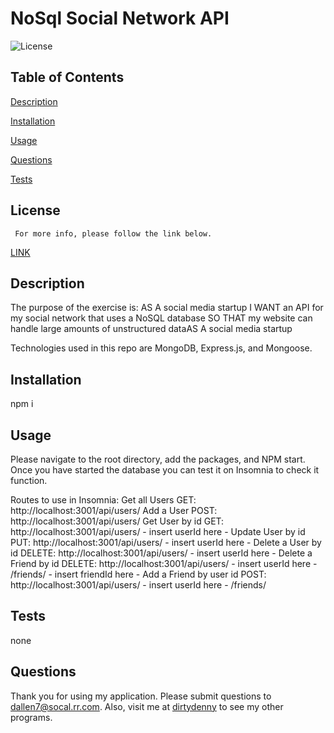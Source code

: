 

# NoSql Social Network API
![License](https://img.shields.io/badge/License-MIT-blue.svg)


## Table of Contents  
[Description](#description)
  
[Installation](#installation)
  
[Usage](#usage)
  
[Questions](#questions)
  
[Tests](#tests)
    

  ## License 
     For more info, please follow the link below.
  [LINK](https://opensource.org/license/MIT)

  ## Description

  The purpose of the exercise is: 
  AS A social media startup
  I WANT an API for my social network that uses a NoSQL database
  SO THAT my website can handle large amounts of unstructured dataAS A social media startup

  Technologies used in this repo are MongoDB, Express.js, and Mongoose.

  ## Installation

  npm i

  ## Usage

  Please navigate to the root directory, add the packages, and NPM start. 
  Once you have started the database you can test it on Insomnia to check it function.

  Routes to use in Insomnia:
  Get all Users GET: http://localhost:3001/api/users/
  Add a User POST: http://localhost:3001/api/users/
  Get User by id GET: http://localhost:3001/api/users/ - insert userId here -
  Update User by id PUT: http://localhost:3001/api/users/ - insert userId here -
  Delete a User by id DELETE: http://localhost:3001/api/users/ - insert userId here -
  Delete a Friend by id DELETE: http://localhost:3001/api/users/ - insert userId here - /friends/ - insert friendId here -
  Add a Friend by user id POST: http://localhost:3001/api/users/ - insert userId here - /friends/
  

  ## Tests

  none

  ## Questions

  Thank you for using my application.  Please submit questions to dallen7@socal.rr.com.  Also, visit me at 
    [dirtydenny](https://github.com/dirtydenny/) to see my other programs.

